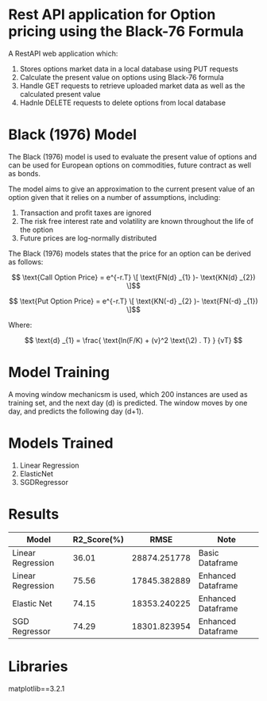 # Rest API application for Option pricing using the Black-76 Formula

A RestAPI web application which:
1. Stores options market data in a local database using PUT requests
2. Calculate the present value on options using Black-76 formula
3. Handle GET requests to retrieve uploaded market data as well as the calculated present value
4. Hadnle DELETE requests to delete options from local database


# Black (1976) Model 

The Black (1976) model is used to evaluate the present value of options and can be used for European options on commodities, future contract as well as bonds. 

The model aims to give an approximation to the current present value of an option given that it relies on a number of assumptions, including:
1. Transaction and profit taxes are ignored
2. The risk free interest rate and volatility are known throughout the life of the option
3. Future prices are log-normally distributed

The Black (1976) models states that the price for an option can be derived as follows:

$$ \text{Call Option Price} = e^{-r.T} \[ \text{FN(d} _{1} )- \text{KN(d} _{2}) \]$$

$$ \text{Put Option Price} = e^{-r.T} \[ \text{KN(-d} _{2} )- \text{FN(-d} _{1}) \]$$

Where:

$$ \text{d} _{1} =  \frac{  \text{ln(F/K) + (v}^2 \text{\2) . T}    } {vT}   $$

# Model Training
A moving window mechanicsm is used, which 200 instances are used as training set, and the next day (d) is predicted. The window moves by one day, and predicts the following day (d+1). 

# Models Trained
1. Linear Regression
2. ElasticNet
3. SGDRegressor

# Results
| Model  | R2_Score(%) | RMSE | Note |
| ------------- | ------------- | ------------- | ------------- |
| Linear Regression	  | 36.01  | 28874.251778	| Basic Dataframe | 
| Linear Regression	| 75.56	| 17845.382889	| Enhanced Dataframe |
| Elastic Net	| 74.15	| 18353.240225	| Enhanced Dataframe |
| SGD Regressor	| 74.29	| 18301.823954 |	Enhanced Dataframe |

# Libraries
matplotlib==3.2.1 

